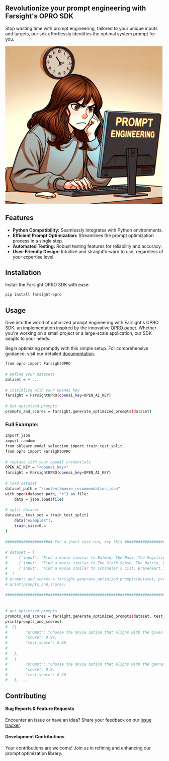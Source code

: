 
## Revolutionize your prompt engineering with Farsight's OPRO SDK   
Stop wasting time with prompt engineering, tailored to your unique inputs and targets, our sdk effortlessly identifies the optimal system prompt for you.
 
<img src="images/readme_cartoon.png" alt="cartoon" width="500"/>




## Features

- **Python Compatibility:** Seamlessly integrates with Python environments.
- **Efficient Prompt Optimization:** Streamlines the prompt optimization process in a single step.
- **Automated Testing:** Robust testing features for reliability and accuracy.
- **User-Friendly Design:** Intuitive and straightforward to use, regardless of your expertise level.

## Installation

Install the Farsight OPRO SDK with ease:

```bash
pip install farsight-opro
```

## Usage

Dive into the world of optimized prompt engineering with Farsight's OPRO SDK, an implementation inspired by the innovative [OPRO paper](https://arxiv.org/abs/2309.03409). Whether you're working on a small project or a large-scale application, our SDK adapts to your needs.

Begin optimizing promptly with this simple setup. For comprehensive guidance, visit our detailed [documentation](https://api.farsight-ai.com/farsight-opro/).

```bash
from opro import FarsightOPRO

# Define your datasets
dataset = # ...

# Initialize with your OpenAI key
farsight = FarsightOPRO(openai_key=OPEN_AI_KEY)

# Get optimized prompts
prompts_and_scores = farsight.generate_optimized_prompts(dataset)
```

### Full Example:

```bash
import json
import random
from sklearn.model_selection import train_test_split
from opro import FarsightOPRO

# replace with your openAI credentials
OPEN_AI_KEY = "<openai_key>"
farsight = FarsightOPRO(openai_key=OPEN_AI_KEY)

# load dataset
dataset_path = "/content/movie_recommendation.json"
with open(dataset_path, "r") as file:
    data = json.load(file)

# split dataset
dataset, test_set = train_test_split(
    data["examples"],
    train_size=0.4
)

##################### For a short test run, try this #####################

# dataset = [
#     {'input': 'Find a movie similar to Batman, The Mask, The Fugitive, Pretty Woman:\nOptions:\n(A) The Front Page\n(B) Maelstrom\n(C) The Lion King\n(D) Lamerica','target': '(C)'},
#     {'input': 'Find a movie similar to The Sixth Sense, The Matrix, Forrest Gump, The Shawshank Redemption:\nOptions:\n(A) Street Fighter II The Animated Movie\n(B) The Sheltering Sky\n(C) The Boy Who Could Fly\n(D) Terminator 2 Judgment Day', 'target': '(D)'},
#     {'input': "Find a movie similar to Schindler's List, Braveheart, The Silence of the Lambs, Tombstone:\nOptions:\n(A) Orlando\n(B) Guilty of Romance\n(C) Forrest Gump\n(D) All the Real Girls", 'target': '(C)'},
#  ]
# prompts_and_scores = farsight.generate_optimized_prompts(dataset, prompts_generated_per_iteration=2, num_iterations=3)
# print(prompts_and_scores)

########################################################################


# get optimized prompts
prompts_and_scores = farsight.generate_optimized_prompts(dataset, test_set)
print(prompts_and_scores) 
#  [{
#        "prompt": "Choose the movie option that aligns with the given movies' genres, popularity, critical acclaim, and overall quality to provide the most accurate and comprehensive recommendation."
#        "score": 0.94,
#        "test_score": 0.88
#
#   },
#   {
#        "prompt": "Choose the movie option that aligns with the genres, themes, popularity, critical acclaim, and overall quality of the given movies to provide the most accurate and comprehensive recommendation."
#        "score": 0.9,
#        "test_score": 0.86
#   }, ...
```

## Contributing

#### Bug Reports & Feature Requests

Encounter an issue or have an idea? Share your feedback on our [issue tracker](https://github.com/farsight-ai/farsight-opro/issues).

#### Development Contributions

Your contributions are welcome! Join us in refining and enhancing our prompt optimization library.
